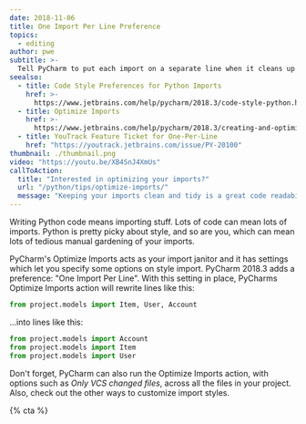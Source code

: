 ```yaml
---
date: 2018-11-06
title: One Import Per Line Preference
topics:
  - editing
author: pwe
subtitle: >-
  Tell PyCharm to put each import on a separate line when it cleans up your imports.
seealso:
  - title: Code Style Preferences for Python Imports
    href: >-
      https://www.jetbrains.com/help/pycharm/2018.3/code-style-python.html#imports
  - title: Optimize Imports
    href: >-
      https://www.jetbrains.com/help/pycharm/2018.3/creating-and-optimizing-imports.html#optimize-imports-in-project
  - title: YouTrack Feature Ticket for One-Per-Line
    href: "https://youtrack.jetbrains.com/issue/PY-20100"
thumbnail: ./thumbnail.png
video: "https://youtu.be/XB4SnJ4XmUs"
callToAction:
  title: "Interested in optimizing your imports?"
  url: "/python/tips/optimize-imports/"
  message: "Keeping your imports clean and tidy is a great code readability tip. Check it out!"
---
```


Writing Python code means importing stuff. Lots of code can mean lots of imports. Python is pretty picky about style, and so are you, which can mean lots of tedious manual gardening of your imports.

PyCharm's Optimize Imports acts as your import janitor and it has settings which let you specify some options on style import. PyCharm 2018.3 adds a preference: "One Import Per Line". With this setting in place, PyCharms Optimize Imports action will rewrite lines like this:

```python
from project.models import Item, User, Account
```

...into lines like this:

```python
from project.models import Account
from project.models import Item
from project.models import User
```

Don't forget, PyCharm can also run the Optimize Imports action, with options such as _Only VCS changed files_, across all the files in your project. Also, check out the other ways to customize import styles.

{% cta %}
